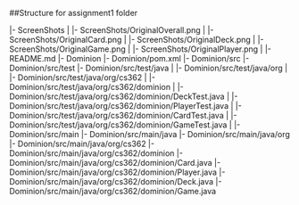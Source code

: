 ##Structure for assignment1 folder

|- ScreenShots
|    |- ScreenShots/OriginalOverall.png
|    |- ScreenShots/OriginalCard.png
|    |- ScreenShots/OriginalDeck.png
|    |- ScreenShots/OriginalGame.png
|    |- ScreenShots/OriginalPlayer.png
|
|- README.md
|- Dominion
    |- Dominion/pom.xml
    |- Dominion/src
        |- Dominion/src/test
        |- Dominion/src/test/java
        |    |- Dominion/src/test/java/org
        |        |- Dominion/src/test/java/org/cs362
        |            |- Dominion/src/test/java/org/cs362/dominion
        |                |- Dominion/src/test/java/org/cs362/dominion/DeckTest.java
        |                |- Dominion/src/test/java/org/cs362/dominion/PlayerTest.java
        |                |- Dominion/src/test/java/org/cs362/dominion/CardTest.java
        |                |- Dominion/src/test/java/org/cs362/dominion/GameTest.java
        |
        |- Dominion/src/main
            |- Dominion/src/main/java
                |- Dominion/src/main/java/org
                    |- Dominion/src/main/java/org/cs362
                        |- Dominion/src/main/java/org/cs362/dominion
                            |- Dominion/src/main/java/org/cs362/dominion/Card.java
                            |- Dominion/src/main/java/org/cs362/dominion/Player.java
                            |- Dominion/src/main/java/org/cs362/dominion/Deck.java
                            |- Dominion/src/main/java/org/cs362/dominion/Game.java
